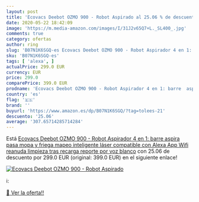 ```yaml
---
layout: post
title: 'Ecovacs Deebot OZMO 900 - Robot Aspirado al 25.06 % de descuento'
date: 2020-05-22 18:42:09
image: 'https://m.media-amazon.com/images/I/31J2v65Q7+L._SL400_.jpg'
comments: true
category: ofertas
author: ring
slug: 'B07N1K6SGQ-es Ecovacs Deebot OZMO 900 - Robot Aspirador 4 en 1: barre...'
sku: 'B07N1K6SGQ-es'
tags: [ 'alexa', ]
actualPrice: 299.0 EUR
currency: EUR
price: 299.0
comparePrice: 399.0 EUR
prodname: 'Ecovacs Deebot OZMO 900 - Robot Aspirador 4 en 1: barre  aspira  pasa mopa y friega  mapeo inteligente láser  compatible con Alexa  App  Wifi  reanuda limpieza tras recarga  reporte por voz  blanco'
country: 'es'
flag: '🇪🇸'
brand: ''
buyurl: 'https://www.amazon.es/dp/B07N1K6SGQ/?tag=tolees-21'
descuento: '25.06'
average: '307.65714285714284'
---
```


Está [Ecovacs Deebot OZMO 900 - Robot Aspirador 4 en 1: barre  aspira  pasa mopa y friega  mapeo inteligente láser  compatible con Alexa  App  Wifi  reanuda limpieza tras recarga  reporte por voz  blanco](https://www.amazon.es/dp/B07N1K6SGQ/?tag=tolees-21) con 25.06 de descuento por 299.0 EUR (original: 399.0 EUR) en el siguiente enlace!

[![Ecovacs Deebot OZMO 900 - Robot Aspirado](https://m.media-amazon.com/images/I/31J2v65Q7+L._SL400_.jpg)](https://www.amazon.es/dp/B07N1K6SGQ/?tag=tolees-21)

ℹ️:


[🛒 Ver la oferta!!](https://www.amazon.es/dp/B07N1K6SGQ/?tag=tolees-21)
